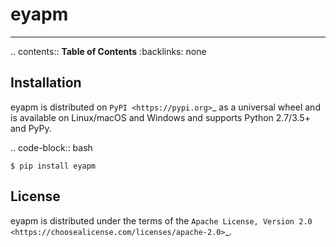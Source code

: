 eyapm
=====

-----

.. contents:: **Table of Contents**
    :backlinks: none

Installation
------------

eyapm is distributed on `PyPI <https://pypi.org>`_ as a universal
wheel and is available on Linux/macOS and Windows and supports
Python 2.7/3.5+ and PyPy.

.. code-block:: bash

    $ pip install eyapm

License
-------

eyapm is distributed under the terms of the
`Apache License, Version 2.0 <https://choosealicense.com/licenses/apache-2.0>`_.

